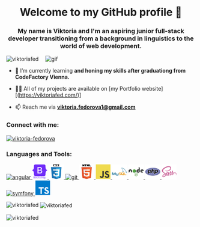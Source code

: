 <h1 align="center">Welcome to my GitHub profile 👋</h1>
<h3 align="center">My name is Viktoria and I'm an aspiring junior full-stack developer transitioning from a background in linguistics to the world of web development.</h3>
<image align="right" width="400" src="https://media.giphy.com/media/f6hnhHkks8bk4jwjh3/giphy.gif" alt="gif">

<p align="left"> <img src="https://komarev.com/ghpvc/?username=viktoriafed&label=Profile%20views&color=0e75b6&style=flat" alt="viktoriafed" /> </p>

- 🌱 I’m currently learning **and honing my skills after graduationg from CodeFactory Vienna.**

- 👨‍💻 All of my projects are available on [my Portfolio website][(https://viktoriafed.com/)]

- 📫 Reach me via **viktoria.fedorova1@gmail.com**

<h3 align="left">Connect with me:</h3>
<p align="left">
<a href="https://linkedin.com/in/viktoria-fedorova" target="blank"><img align="center" src="https://raw.githubusercontent.com/rahuldkjain/github-profile-readme-generator/master/src/images/icons/Social/linked-in-alt.svg" alt="viktoria-fedorova" height="30" width="40" /></a>
</p>

<h3 align="left">Languages and Tools:</h3>
<p align="left"> <a href="https://angular.io" target="_blank" rel="noreferrer"> <img src="https://angular.io/assets/images/logos/angular/angular.svg" alt="angular" width="40" height="40"/> </a> <a href="https://getbootstrap.com" target="_blank" rel="noreferrer"> <img src="https://raw.githubusercontent.com/devicons/devicon/master/icons/bootstrap/bootstrap-plain-wordmark.svg" alt="bootstrap" width="40" height="40"/> </a> <a href="https://www.w3schools.com/css/" target="_blank" rel="noreferrer"> <img src="https://raw.githubusercontent.com/devicons/devicon/master/icons/css3/css3-original-wordmark.svg" alt="css3" width="40" height="40"/> </a> <a href="https://git-scm.com/" target="_blank" rel="noreferrer"> <img src="https://www.vectorlogo.zone/logos/git-scm/git-scm-icon.svg" alt="git" width="40" height="40"/> </a> <a href="https://www.w3.org/html/" target="_blank" rel="noreferrer"> <img src="https://raw.githubusercontent.com/devicons/devicon/master/icons/html5/html5-original-wordmark.svg" alt="html5" width="40" height="40"/> </a> <a href="https://developer.mozilla.org/en-US/docs/Web/JavaScript" target="_blank" rel="noreferrer"> <img src="https://raw.githubusercontent.com/devicons/devicon/master/icons/javascript/javascript-original.svg" alt="javascript" width="40" height="40"/> </a> <a href="https://www.mysql.com/" target="_blank" rel="noreferrer"> <img src="https://raw.githubusercontent.com/devicons/devicon/master/icons/mysql/mysql-original-wordmark.svg" alt="mysql" width="40" height="40"/> </a> <a href="https://nodejs.org" target="_blank" rel="noreferrer"> <img src="https://raw.githubusercontent.com/devicons/devicon/master/icons/nodejs/nodejs-original-wordmark.svg" alt="nodejs" width="40" height="40"/> </a> <a href="https://www.php.net" target="_blank" rel="noreferrer"> <img src="https://raw.githubusercontent.com/devicons/devicon/master/icons/php/php-original.svg" alt="php" width="40" height="40"/> </a> <a href="https://sass-lang.com" target="_blank" rel="noreferrer"> <img src="https://raw.githubusercontent.com/devicons/devicon/master/icons/sass/sass-original.svg" alt="sass" width="40" height="40"/> </a> <a href="https://symfony.com" target="_blank" rel="noreferrer"> <img src="https://symfony.com/logos/symfony_black_03.svg" alt="symfony" width="40" height="40"/> </a> <a href="https://www.typescriptlang.org/" target="_blank" rel="noreferrer"> <img src="https://raw.githubusercontent.com/devicons/devicon/master/icons/typescript/typescript-original.svg" alt="typescript" width="40" height="40"/> </a> </p>

<p><img align="left" src="https://github-readme-stats.vercel.app/api/top-langs?username=viktoriafed&show_icons=true&locale=en&layout=compact" alt="viktoriafed" /></p>

<p>&nbsp;<img align="center" src="https://github-readme-stats.vercel.app/api?username=viktoriafed&show_icons=true&locale=en" alt="viktoriafed" /></p>

<p><img align="center" src="https://github-readme-streak-stats.herokuapp.com/?user=viktoriafed&" alt="viktoriafed" /></p>


